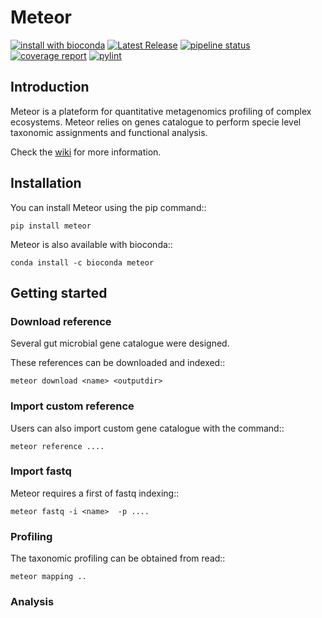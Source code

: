 # Meteor


[![install with bioconda](https://img.shields.io/badge/install%20with-bioconda-brightgreen.svg?style=flat)](http://bioconda.github.io/recipes/metaphlan/README.html)
[![Latest Release](https://forgemia.inra.fr/metagenopolis/meteor/-/badges/release.svg)](https://forgemia.inra.fr/metagenopolis/meteor/-/releases)
[![pipeline status](https://forgemia.inra.fr/metagenopolis/meteor/badges/dev/pipeline.svg)](https://forgemia.inra.fr/metagenopolis/meteor/-/commits/dev)
[![coverage report](https://forgemia.inra.fr/metagenopolis/meteor/badges/dev/coverage.svg)](https://forgemia.inra.fr/metagenopolis/meteor/-/commits/dev)
[![pylint](https://forgemia.inra.fr/metagenopolis/meteor/-/jobs/artifacts/dev/raw/pylint/pylint.svg?job=pylint)](https://forgemia.inra.fr/metagenopolis/meteor/-/jobs/artifacts/dev/raw/pylint/pylint.log?job=pylint)

## Introduction

Meteor is a plateform for quantitative metagenomics profiling of complex ecosystems.
Meteor relies on genes catalogue to perform specie level taxonomic assignments and functional analysis. 

Check the [wiki](https://forgemia.inra.fr/metagenopolis/meteor/-/wikis/home) for more information.

## Installation

You can install Meteor using the pip command::

    pip install meteor

Meteor is also available with bioconda::

    conda install -c bioconda meteor

## Getting started


### Download reference

Several gut microbial gene catalogue were designed.

These references can be downloaded and indexed::
```
meteor download <name> <outputdir>
```

### Import custom reference

Users can also import custom gene catalogue with the command::

    meteor reference ....

### Import fastq

Meteor requires a first of fastq indexing::
```
meteor fastq -i <name>  -p ....
```

### Profiling

The taxonomic profiling can be obtained from read::
```
meteor mapping ..
```

### Analysis

